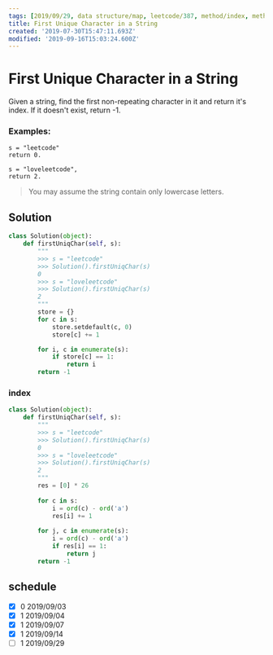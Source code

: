 ```yaml
---
tags: [2019/09/29, data structure/map, leetcode/387, method/index, method/search/hash]
title: First Unique Character in a String
created: '2019-07-30T15:47:11.693Z'
modified: '2019-09-16T15:03:24.600Z'
---
```


# First Unique Character in a String

Given a string, find the first non-repeating character in it and return it's index. If it doesn't exist, return -1.

### Examples:

```
s = "leetcode"
return 0.

s = "loveleetcode",
return 2.
```

> You may assume the string contain only lowercase letters.

## Solution

```python
class Solution(object):
    def firstUniqChar(self, s):
        """
        >>> s = "leetcode"
        >>> Solution().firstUniqChar(s)
        0
        >>> s = "loveleetcode"
        >>> Solution().firstUniqChar(s)
        2
        """
        store = {}
        for c in s:
            store.setdefault(c, 0)
            store[c] += 1

        for i, c in enumerate(s):
            if store[c] == 1:
                return i
        return -1
```

### index

```python
class Solution(object):
    def firstUniqChar(self, s):
        """
        >>> s = "leetcode"
        >>> Solution().firstUniqChar(s)
        0
        >>> s = "loveleetcode"
        >>> Solution().firstUniqChar(s)
        2
        """
        res = [0] * 26
        
        for c in s:
            i = ord(c) - ord('a')
            res[i] += 1
        
        for j, c in enumerate(s):
            i = ord(c) - ord('a')
            if res[i] == 1:
                return j
        return -1
```

## schedule

* [x] 0 2019/09/03
* [x] 1 2019/09/04
* [x] 1 2019/09/07
* [x] 1 2019/09/14
* [ ] 1 2019/09/29

